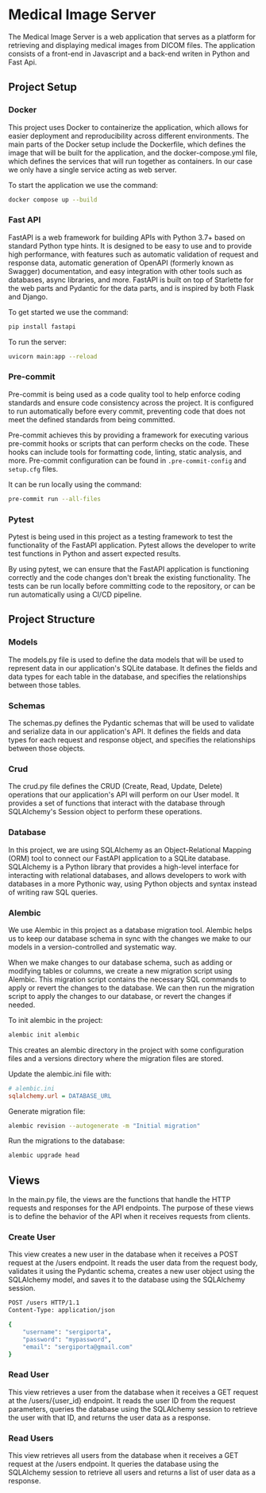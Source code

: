 
# Medical Image Server
The Medical Image Server is a web application that serves as a platform for retrieving and displaying medical images
from DICOM files. The application consists of a front-end in Javascript and a back-end writen in Python and Fast Api.

## Project Setup
### Docker
This project uses Docker to containerize the application, which allows for easier deployment and reproducibility across
different environments. The main parts of the Docker setup include the Dockerfile, which defines the image that will be
built for the application, and the docker-compose.yml file, which defines the services that will run together as containers.
In our case we only have a single service acting as web server.

To start the application we use the command:
```bash
docker compose up --build
```

### Fast API
FastAPI is a web framework for building APIs with Python 3.7+ based on standard Python
type hints. It is designed to be easy to use and to provide high performance, with features such as automatic validation
of request and response data, automatic generation of OpenAPI (formerly known as Swagger) documentation, and easy
integration with other tools such as databases, async libraries, and more. FastAPI is built on top of Starlette for the
web parts and Pydantic for the data parts, and is inspired by both Flask and Django.

To get started we use the command:
```bash
pip install fastapi
```
To run the server:
```bash
uvicorn main:app --reload
```
### Pre-commit
Pre-commit is being used as a code quality tool to help enforce coding standards and ensure code
consistency across the project. It is configured to run automatically before every commit, preventing code that does
not meet the defined standards from being committed.

Pre-commit achieves this by providing a framework for executing various pre-commit hooks or scripts that can perform
checks on the code. These hooks can include tools for formatting code, linting, static analysis, and more. Pre-commit
configuration can be found in ``.pre-commit-config`` and ``setup.cfg`` files.

It can be run locally using the command:
```bash
pre-commit run --all-files
```
### Pytest
Pytest is being used in this project as a testing framework to test the functionality of the FastAPI application.
Pytest allows the developer to write test functions in Python and assert expected results.

By using pytest, we can ensure that the FastAPI application is functioning correctly and the code
changes don't break the existing functionality. The tests can be run locally before committing code to the repository,
or can be run automatically using a CI/CD pipeline.

## Project Structure
### Models
The models.py file is used to define the data models that will be used to represent data
in our application's SQLite database. It defines the fields and data types for each table in the database, and specifies
the relationships between those tables.

### Schemas
The schemas.py defines the Pydantic schemas that will be used to validate
and serialize data in our application's API. It defines the fields and data types for each request and response object,
and specifies the relationships between those objects.

### Crud
The crud.py file defines the CRUD (Create, Read, Update, Delete) operations that
our application's API will perform on our User model. It provides a set of functions that interact with the database
through SQLAlchemy's Session object to perform these operations.

### Database
In this project, we are using SQLAlchemy as an Object-Relational Mapping (ORM) tool to connect our FastAPI application
to a SQLite database. SQLAlchemy is a Python library that provides a high-level interface for interacting with
relational databases, and allows developers to work with databases in a more Pythonic way, using Python objects and
syntax instead of writing raw SQL queries.

### Alembic
We use Alembic in this project as a database migration tool. Alembic helps us to keep our database schema in sync with
the changes we make to our models in a version-controlled and systematic way.

When we make changes to our database schema, such as adding or modifying tables or columns, we create a new migration
script using Alembic. This migration script contains the necessary SQL commands to apply or revert the changes to the
database. We can then run the migration script to apply the changes to our database, or revert the changes if needed.

To init alembic in the project:
```bash
alembic init alembic
```
This creates an alembic directory in the project with some configuration files and a versions directory where the
migration files are stored.

Update the alembic.ini file with:
```ini
# alembic.ini
sqlalchemy.url = DATABASE_URL
```
Generate migration file:
```bash
alembic revision --autogenerate -m "Initial migration"
```
Run the migrations to the database:
```bash
alembic upgrade head
```
## Views
In the main.py file, the views are the functions that handle the HTTP requests and responses for the API endpoints.
The purpose of these views is to define the behavior of the API when it receives requests from clients.

### Create User
This view creates a new user in the database when it receives a POST request at the /users endpoint. It reads the user
data from the request body, validates it using the Pydantic schema, creates a new user object using the SQLAlchemy model,
and saves it to the database using the SQLAlchemy session.

```bash
POST /users HTTP/1.1
Content-Type: application/json

{
    "username": "sergiporta",
    "password": "mypassword",
    "email": "sergiporta@gmail.com"
}
```
### Read User
This view retrieves a user from the database when it receives a GET request at the /users/{user_id} endpoint. It reads
the user ID from the request parameters, queries the database using the SQLAlchemy session to retrieve the user with
that ID, and returns the user data as a response.

### Read Users
This view retrieves all users from the database when it receives a GET request at the /users endpoint. It queries the
database using the SQLAlchemy session to retrieve all users and returns a list of user data as a response.
